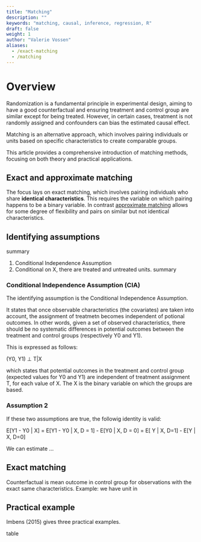 ```yaml
---
title: "Matching"
description: ""
keywords: "matching, causal, inference, regression, R"
draft: false
weight: 1
author: "Valerie Vossen"
aliases:
  - /exact-matching
  - /matching
---
```


# Overview

Randomization is a fundamental principle in experimental design, aiming to have a good counterfactual and ensuring treatment and control group are similar except for being treated. However, in certain cases, treatment is not randomly assigned and confounders can bias the estimated causal effect.

Matching is an alternative approach, which involves pairing individuals or units based on specific characteristics to create comparable groups. 

This article provides a comprehensive introduction of matching methods, focusing on both theory and practical applications.

## Exact and approximate matching

The focus lays on exact matching, which involves pairing individuals who share **identical characteristics**. This requires the variable on which pairing happens to be a binary variable. In contrast [approximate matching](/approximate-matching) allows for some degree of flexibility and pairs on similar but not identical characteristics. 

## Identifying assumptions

summary
1. Conditional Independence Assumption
2. Conditional on X, there are treated and untreated units. 
summary


### Conditional Independence Assumption (CIA)

The identifying assumption is the Conditional Independence Assumption.

It states that once observable characteristics (the covariates) are taken into account, the assignment of treatmetn becomes independent of potional outcomes. In other words, given a set of observed characteristics, there should be no systematic differences in potential outcomes between the treatment and control groups (respectively Y0 and Y1). 

This is expressed as follows:

(Y0, Y1) ⊥ T|X

which states that potential outcomes in the treatment and control group (expected values for Y0 and Y1) are independent of treatment assignment T, for each value of X. The X is the binary variable on which the groups are based.

### Assumption 2 


If these two assumptions are true, the followig identity is valid:

E[Y1 - Y0 | X] 
= E[Y1 - Y0 | X, D = 1] - E[Y0 | X, D = 0]
= E[ Y | X, D=1] - E[Y | X, D=0]

We can estimate ...


## Exact matching

Counterfactual is mean outcome in control group for observations with the exact same characteristics.
Example: we have unit in 


## Practical example

Imbens (2015) gives three practical examples.


table





